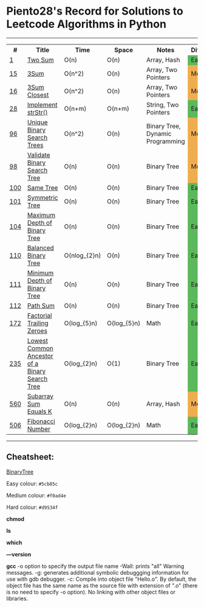 # Piento28's Record for Solutions to Leetcode Algorithms in Python

-----

<table>
  <tr>
    <th>#</th>
    <th>Title</th>
    <th>Time</th>
    <th>Space</th>
    <th>Notes</th>
    <th>Difficulty</th>
  </tr>
  <tr>
    <td><a href="./Solved/1.py">1</a></td>
    <td><a href="https://leetcode.com/problems/two-sum/description/">Two Sum</a></td>
    <td>O(n)</td>
    <td>O(n)</td>
    <td>Array, Hash</td>
    <td bgcolor="#5cb85c">Easy</td>
  </tr>
  <tr>
    <td><a href="./Solved/15.py">15</a></td>
    <td><a href="https://leetcode.com/problems/3sum/">3Sum</a></td>
    <td>O(n^2)</td>
    <td>O(n)</td>
    <td>Array, Two Pointers</td>
    <td bgcolor="#f0ad4e">Medium</td>
  </tr>
  <tr>
    <td><a href="./Solved/16.py">16</a></td>
    <td><a href="https://leetcode.com/problems/3sum-closest/">3Sum Closest</a></td>
    <td>O(n^2)</td>
    <td>O(n)</td>
    <td>Array, Two Pointers</td>
    <td bgcolor="#f0ad4e">Medium</td>
  </tr>
  <tr>
    <td><a href="./Solved/28.py">28</a></td>
    <td><a href="https://leetcode.com/problems/implement-strstr/">Implement strStr()</a></td>
    <td>O(n+m)</td>
    <td>O(n+m)</td>
    <td>String, Two Pointers</td>
    <td bgcolor="#5cb85c">Easy</td>
  </tr>
  <tr>
    <td><a href="./Solved/96.py">96</a></td>
    <td><a href="https://leetcode.com/problems/unique-binary-search-trees/">Unique Binary Search Trees</a></td>
    <td>O(n^2)</td>
    <td>O(n)</td>
    <td>Binary Tree, Dynamic Programming</td>
    <td bgcolor="#f0ad4e">Medium</td>
  </tr>
  <tr>
    <td><a href="./Solved/98.py">98</a></td>
    <td><a href="https://leetcode.com/problems/validate-binary-search-tree/">Validate Binary Search Tree</a></td>
    <td>O(n)</td>
    <td>O(n)</td>
    <td>Binary Tree</td>
    <td bgcolor="#f0ad4e">Medium</td>
  </tr>
  <tr>
    <td><a href="./Solved/100.py">100</a></td>
    <td><a href="https://leetcode.com/problems/same-tree/">Same Tree</a></td>
    <td>O(n)</td>
    <td>O(n)</td>
    <td>Binary Tree</td>
    <td bgcolor="#5cb85c">Easy</td>
  </tr>
  <tr>
    <td><a href="./Solved/101.py">101</a></td>
    <td><a href="https://leetcode.com/problems/symmetric-tree/">Symmetric Tree</a></td>
    <td>O(n)</td>
    <td>O(n)</td>
    <td>Binary Tree</td>
    <td bgcolor="#5cb85c">Easy</td>
  </tr>
  <tr>
    <td><a href="./Solved/104.py">104</a></td>
    <td><a href="https://leetcode.com/problems/maximum-depth-of-binary-tree/">Maximum Depth of Binary Tree</a></td>
    <td>O(n)</td>
    <td>O(n)</td>
    <td>Binary Tree</td>
    <td bgcolor="#5cb85c">Easy</td>
  </tr>
  <tr>
    <td><a href="./Solved/110.py">110</a></td>
    <td><a href="https://leetcode.com/problems/balanced-binary-tree/">Balanced Binary Tree</a></td>
    <td>O(nlog_{2}n)</td>
    <td>O(n)</td>
    <td>Binary Tree</td>
    <td bgcolor="#5cb85c">Easy</td>
  </tr>
  <tr>
    <td><a href="./Solved/111.py">111</a></td>
    <td><a href="https://leetcode.com/problems/minimum-depth-of-binary-tree/">Minimum Depth of Binary Tree</a></td>
    <td>O(n)</td>
    <td>O(n)</td>
    <td>Binary Tree</td>
    <td bgcolor="#5cb85c">Easy</td>
  </tr>
  <tr>
    <td><a href="./Solved/112.py">112</a></td>
    <td><a href="https://leetcode.com/problems/path-sum/">Path Sum</a></td>
    <td>O(n)</td>
    <td>O(n)</td>
    <td>Binary Tree</td>
    <td bgcolor="#5cb85c">Easy</td>
  </tr>
   <tr>
    <td><a href="./Solved/172.py">172</a></td>
    <td><a href="https://leetcode.com/problems/factorial-trailing-zeroes/">Factorial Trailing Zeroes</a></td>
    <td>O(log_{5}n)</td>
    <td>O(log_{5}n)</td>
    <td>Math</td>
    <td bgcolor="#5cb85c">Easy</td>
  </tr>
  <tr>
    <td><a href="./Solved/235.py">235</a></td>
    <td><a href="https://leetcode.com/problems/lowest-common-ancestor-of-a-binary-search-tree/">Lowest Common Ancestor of a Binary Search Tree
</a></td>
    <td>O(log_{2}n)</td>
    <td>O(1)</td>
    <td>Binary Tree</td>
    <td bgcolor="#5cb85c">Easy</td>
  </tr>
  <tr>
    <td><a href="./Solved/560.py">560</a></td>
    <td><a href="https://leetcode.com/problems/subarray-sum-equals-k/">Subarray Sum Equals K</a></td>
    <td>O(n)</td>
    <td>O(n)</td>
    <td>Array, Hash</td>
    <td bgcolor="#f0ad4e">Medium</td>
  </tr>
  <tr>
    <td><a href="./Solved/506.py">506</a></td>
    <td><a href="https://leetcode.com/problems/fibonacci-number/">Fibonacci Number</a></td>
    <td>O(log_{2}n)</td>
    <td>O(log_{2}n)</td>
    <td>Math</td>
    <td bgcolor="#5cb85c">Easy</td>
  </tr>
</table>

-----

## Cheatsheet:

<a href="./Solved/BinaryTree.py">BinaryTree</a>

Easy colour: `#5cb85c`

Medium colour: `#f0ad4e`

Hard colour: `#d9534f`

**chmod**

**ls**

**which**

**—version**

**gcc**
	-o option to specify the output file name
	-Wall: prints "all" Warning messages.
	-g: generates additional symbolic debuggging information for use with gdb debugger.
	-c: Compile into object file "Hello.o". By default, the object file has the same name as the source file with 
extension of ".o" (there is no need to specify -o option). No linking with other object files or libraries.